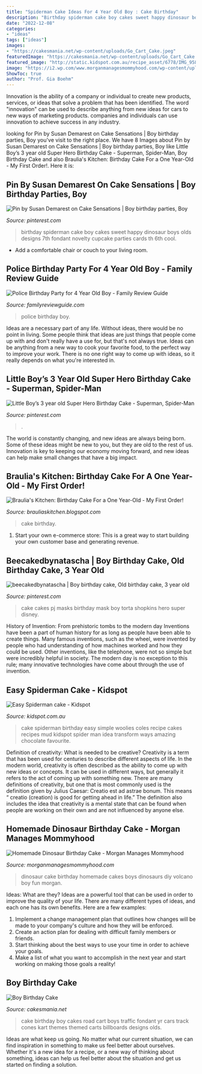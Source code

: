 ```yaml
---
title: "Spiderman Cake Ideas For 4 Year Old Boy : Cake Birthday"
description: "Birthday spiderman cake boy cakes sweet happy dinosaur boys olds designs 7th fondant novelty cupcake parties cards th 6th cool"
date: "2022-12-08"
categories:
- "ideas"
tags: ["ideas"]
images:
- "https://cakesmania.net/wp-content/uploads/Go_Cart_Cake.jpeg"
featuredImage: "https://cakesmania.net/wp-content/uploads/Go_Cart_Cake.jpeg"
featured_image: "http://static.kidspot.com.au/recipe_asset/6778/IMG_9588.jpg-20160808230125~q75%2Cdx720y432u1r1gg%2Cc--.jpg"
image: "https://i2.wp.com/www.morganmanagesmommyhood.com/wp-content/uploads/2018/05/dinosaur-cake-1.jpg?fit=600%2C900&amp;ssl=1"
ShowToc: true
author: "Prof. Gia Boehm"
---
```



Innovation is the ability of a company or individual to create new products, services, or ideas that solve a problem that has been identified. The word "innovation" can be used to describe anything from new ideas for cars to new ways of marketing products. companies and individuals can use innovation to achieve success in any industry.

	

		
looking for Pin by Susan Demarest on Cake Sensations | Boy birthday parties, Boy you've visit to the right place. We have 8 Images about Pin by Susan Demarest on Cake Sensations | Boy birthday parties, Boy like Little Boy’s 3 year old Super Hero Birthday Cake - Superman, Spider-Man, Boy Birthday Cake and also Braulia&#039;s Kitchen: Birthday Cake For a One Year-Old - My First Order!. Here it is:
		
    
## Pin By Susan Demarest On Cake Sensations | Boy Birthday Parties, Boy

<img loading=lazy src="https://i.pinimg.com/736x/fc/c1/f0/fcc1f0eeadb8b1b36454448d6fe17aae--th-birthday-birthday-party-ideas.jpg" onerror="this.onerror=null;this.src='https://tse3.mm.bing.net/th?id=OIP.ZzDfdkt8HpO2oX0iJ3CpuQHaLH&amp;pid=15.1';" alt="Pin by Susan Demarest on Cake Sensations | Boy birthday parties, Boy">

_Source: pinterest.com_

>birthday spiderman cake boy cakes sweet happy dinosaur boys olds designs 7th fondant novelty cupcake parties cards th 6th cool. 

	

- Add a comfortable chair or couch to your living room.

    
## Police Birthday Party For 4 Year Old Boy - Family Review Guide

<img loading=lazy src="https://i0.wp.com/familyreviewguide.com/wp-content/uploads/2014/07/police-party-ideas.jpg.jpg?fit=650%2C975&amp;ssl=1" onerror="this.onerror=null;this.src='https://tse1.mm.bing.net/th?id=OIP.Pe1kkdyp5bW_BbTdnYsLgAHaLH&amp;pid=15.1';" alt="Police Birthday Party for 4 Year Old Boy - Family Review Guide">

_Source: familyreviewguide.com_

>police birthday boy. 

	

Ideas are a necessary part of any life. Without ideas, there would be no point in living. Some people think that ideas are just things that people come up with and don't really have a use for, but that's not always true. Ideas can be anything from a new way to cook your favorite food, to the perfect way to improve your work. There is no one right way to come up with ideas, so it really depends on what you're interested in.

    
## Little Boy’s 3 Year Old Super Hero Birthday Cake - Superman, Spider-Man

<img loading=lazy src="https://i.pinimg.com/originals/46/58/99/465899f2ae8541c5ed5fa54706b05ab9.jpg" onerror="this.onerror=null;this.src='https://tse2.mm.bing.net/th?id=OIP.SErMk47YjNIlCVO5OvImTQHaJ4&amp;pid=15.1';" alt="Little Boy’s 3 year old Super Hero Birthday Cake - Superman, Spider-Man">

_Source: pinterest.com_

>. 

	

The world is constantly changing, and new ideas are always being born. Some of these ideas might be new to you, but they are old to the rest of us. Innovation is key to keeping our economy moving forward, and new ideas can help make small changes that have a big impact.

    
## Braulia&#039;s Kitchen: Birthday Cake For A One Year-Old - My First Order!

<img loading=lazy src="http://1.bp.blogspot.com/-9Hk4LKCKtqw/ULy1_cipk_I/AAAAAAAAALA/Fr2Tn0W21Qo/w1200-h630-p-k-no-nu/IMG_0798.JPG" onerror="this.onerror=null;this.src='https://tse1.mm.bing.net/th?id=OIP.5hw9JfUgaA1Pjc0FcTfSKAHaD4&amp;pid=15.1';" alt="Braulia&#039;s Kitchen: Birthday Cake For a One Year-Old - My First Order!">

_Source: brauliaskitchen.blogspot.com_

>cake birthday. 

	

1. Start your own e-commerce store: This is a great way to start building your own customer base and generating revenue.

    
## Beecakedbynatascha | Boy Birthday Cake, Old Birthday Cake, 3 Year Old

<img loading=lazy src="https://i.pinimg.com/originals/3b/f3/8c/3bf38ce49659b7ed211d0261bcdf943f.jpg" onerror="this.onerror=null;this.src='https://tse4.mm.bing.net/th?id=OIP._U7eP2gEOnMzu_PUCloebQHaL7&amp;pid=15.1';" alt="beecakedbynatascha | Boy birthday cake, Old birthday cake, 3 year old">

_Source: pinterest.com_

>cake cakes pj masks birthday mask boy torta shopkins hero super disney. 

	

History of Invention: From prehistoric tombs to the modern day
Inventions have been a part of human history for as long as people have been able to create things. Many famous inventions, such as the wheel, were invented by people who had understanding of how machines worked and how they could be used. Other inventions, like the telephone, were not so simple but were incredibly helpful in society. The modern day is no exception to this rule; many innovative technologies have come about through the use of invention.

    
## Easy Spiderman Cake - Kidspot

<img loading=lazy src="http://static.kidspot.com.au/recipe_asset/6778/IMG_9588.jpg-20160808230125~q75%2Cdx720y432u1r1gg%2Cc--.jpg" onerror="this.onerror=null;this.src='https://tse4.mm.bing.net/th?id=OIP.JYEI2GcRa6L0xK8bmjQqiAHaEc&amp;pid=15.1';" alt="Easy Spiderman cake - Kidspot">

_Source: kidspot.com.au_

>cake spiderman birthday easy simple woolies coles recipe cakes recipes mud kidspot spider man idea transform ways amazing chocolate favourite. 

	

Definition of creativity: What is needed to be creative?
Creativity is a term that has been used for centuries to describe different aspects of life. In the modern world, creativity is often described as the ability to come up with new ideas or concepts. It can be used in different ways, but generally it refers to the act of coming up with something new. There are many definitions of creativity, but one that is most commonly used is the definition given by Julius Caesar: Creatio est ad astrae bonum. This means “ creatio (creation) is good for getting ahead in life.” The definition also includes the idea that creativity is a mental state that can be found when people are working on their own and are not influenced by anyone else.

    
## Homemade Dinosaur Birthday Cake - Morgan Manages Mommyhood

<img loading=lazy src="https://i2.wp.com/www.morganmanagesmommyhood.com/wp-content/uploads/2018/05/dinosaur-cake-1.jpg?fit=600%2C900&amp;ssl=1" onerror="this.onerror=null;this.src='https://tse1.mm.bing.net/th?id=OIP.qF4TA5YAF_m_SjlVIR-aogHaLH&amp;pid=15.1';" alt="Homemade Dinosaur Birthday Cake - Morgan Manages Mommyhood">

_Source: morganmanagesmommyhood.com_

>dinosaur cake birthday homemade cakes boys dinosaurs diy volcano boy fun morgan. 

	

Ideas: What are they?
Ideas are a powerful tool that can be used in order to improve the quality of your life. There are many different types of ideas, and each one has its own benefits. Here are a few examples: 
1. Implement a change management plan that outlines how changes will be made to your company's culture and how they will be enforced. 
2. Create an action plan for dealing with difficult family members or friends. 
3. Start thinking about the best ways to use your time in order to achieve your goals. 
4. Make a list of what you want to accomplish in the next year and start working on making those goals a reality!

    
## Boy Birthday Cake

<img loading=lazy src="https://cakesmania.net/wp-content/uploads/Go_Cart_Cake.jpeg" onerror="this.onerror=null;this.src='https://tse2.mm.bing.net/th?id=OIP.GdLUd2DclDj24ocWXoB-4gHaJ4&amp;pid=15.1';" alt="Boy Birthday Cake">

_Source: cakesmania.net_

>cake birthday boy cakes road cart boys traffic fondant yr cars track cones kart themes themed carts billboards designs olds. 

	

Ideas are what keep us going. No matter what our current situation, we can find inspiration in something to make us feel better about ourselves. Whether it's a new idea for a recipe, or a new way of thinking about something, ideas can help us feel better about the situation and get us started on finding a solution.

